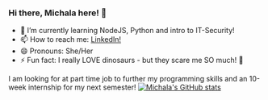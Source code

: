### Hi there, Michala here! 👋


- 🌱 I’m currently learning NodeJS, Python and intro to IT-Security!
- 📫 How to reach me: [LinkedIn!](https://www.linkedin.com/in/michalanybroe)
- 😄 Pronouns: She/Her
- ⚡ Fun fact: I really LOVE dinosaurs - but they scare me SO much! 🦖

I am looking for at part time job to further my programming skills and an 10-week internship for my next semester!
[![Michala's GitHub stats](https://github-readme-stats.vercel.app/api?username=MichalaNybroe)](https://www.linkedin.com/in/michalanybroe)
<!--

Here are some ideas to get you started:

- 🔭 I’m currently working on ...
- 👯 I’m looking to collaborate on ...
- 🤔 I’m looking for help with ...
- 💬 Ask me about ...
-->
